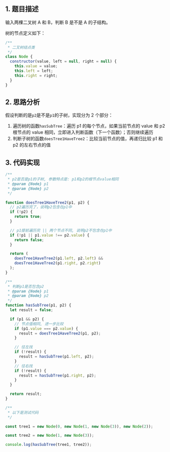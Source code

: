 ## 1. 题目描述

输入两棵二叉树 A 和 B，判断 B 是不是 A 的子结构。

树的节点定义如下：

```javascript
/**
 * 二叉树结点类
 */
class Node {
  constructor(value, left = null, right = null) {
    this.value = value;
    this.left = left;
    this.right = right;
  }
}
```

## 2. 思路分析

假设判断的是`p2`是不是`p1`的子树，实现分为 2 个部分：

1. 遍历树的函数`hasSubTree`：遍历 p1 的每个节点，如果当前节点的 value 和 p2 根节点的 value 相同，立即进入判断函数（下一个函数）；否则继续遍历
2. 判断子树的函数`doesTree1HaveTree2`：比较当前节点的值，再递归比较 p1 和 p2 的左右节点的值

## 3. 代码实现

```javascript
/**
 * p2是否是p1的子树, 参数特点是: p1和p2的根节点value相同
 * @param {Node} p1
 * @param {Node} p2
 */

function doesTree1HaveTree2(p1, p2) {
  // p2遍历完了，说明p2包含在p1中
  if (!p2) {
    return true;
  }

  // p1提前遍历完 || 两个节点不同, 说明p2不包含在p1中
  if (!p1 || p1.value !== p2.value) {
    return false;
  }

  return (
    doesTree1HaveTree2(p1.left, p2.left) &&
    doesTree1HaveTree2(p1.right, p2.right)
  );
}

/**
 * 判断p1是否包含p2
 * @param {Node} p1
 * @param {Node} p2
 */
function hasSubTree(p1, p2) {
  let result = false;

  if (p1 && p2) {
    // 节点值相同, 进一步比较
    if (p1.value === p2.value) {
      result = doesTree1HaveTree2(p1, p2);
    }

    // 往左找
    if (!result) {
      result = hasSubTree(p1.left, p2);
    }
    // 往右找
    if (!result) {
      result = hasSubTree(p1.right, p2);
    }
  }

  return result;
}

/**
 * 以下是测试代码
 */

const tree1 = new Node(0, new Node(1, new Node(3)), new Node(2));

const tree2 = new Node(1, new Node(3));

console.log(hasSubTree(tree1, tree2));
```
